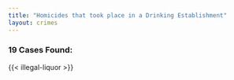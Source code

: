 ```yaml
---
title: "Homicides that took place in a Drinking Establishment"
layout: crimes
---
```

### 19 Cases Found:
{{< illegal-liquor >}}

